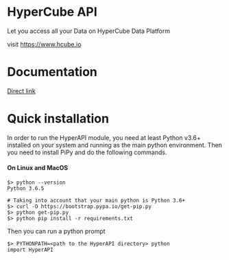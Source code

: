 # HyperCube API

Let you access all your Data on HyperCube Data Platform 

visit https://www.hcube.io

# Documentation

[Direct link](http://hyperapi-doc.s3-website.eu-west-3.amazonaws.com/29dc2abb-fc26-403e-bad0-0088c7640168/index.html)

# Quick installation

In order to run the HyperAPI module, you need at least Python v3.6+ installed on your system and running as the main python environment. Then you need to install PiPy and do the following commands.

#### On Linux and MacOS
````
$> python --version
Python 3.6.5
````

````
# Taking into account that your main python is Python 3.6+
$> curl -O https://bootstrap.pypa.io/get-pip.py
$> python get-pip.py
$> python pip install -r requirements.txt
````
Then you can run a python prompt
````
$> PYTHONPATH=<path to the HyperAPI directory> python
import HyperAPI
````
